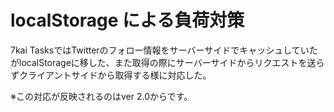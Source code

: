 # localStorage による負荷対策

7kai TasksではTwitterのフォロー情報をサーバーサイドでキャッシュしていたがlocalStorageに移した、また取得の際にサーバーサイドからリクエストを送らずクライアントサイドから取得する様に対応した。

※この対応が反映されるのはver 2.0からです。
